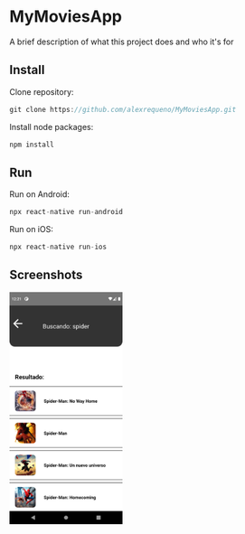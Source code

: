 
# MyMoviesApp

A brief description of what this project does and who it's for


## Install

Clone repository:
```js
git clone https://github.com/alexrequeno/MyMoviesApp.git
```

Install node packages:
```js
npm install
```

## Run

Run on Android:
```js
npx react-native run-android
```

Run on iOS:
```js
npx react-native run-ios
```
## Screenshots

<img src="https://github.com/alexrequeno/MyMoviesApp/blob/main/src/assets/screenshots/busque.png" width="200" />

